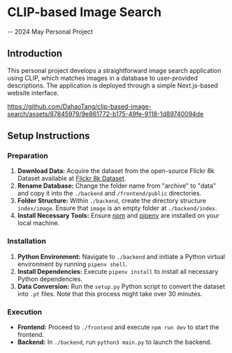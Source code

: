 # CLIP-based Image Search

-- 2024 May Personal Project

## Introduction

This personal project develops a straightforward image search application using CLIP, which matches images in a database to user-provided descriptions. The application is deployed through a simple Next.js-based website interface.

https://github.com/DahaoTang/clip-based-image-search/assets/87845979/9e861772-b175-49fe-9118-1d89740094de


## Setup Instructions

### Preparation

1. **Download Data:** Acquire the dataset from the open-source Flickr 8k Dataset available at [Flickr 8k Dataset](https://www.kaggle.com/datasets/adityajn105/flickr8k).
2. **Rename Database:** Change the folder name from "archive" to "data" and copy it into the `./backend` and `/frontend/public` directories.
3. **Folder Structure:** Within `./backend`, create the directory structure `index/image`. Ensure that `image` is an empty folder at `./backend/index`.
4. **Install Necessary Tools:** Ensure [npm](https://www.npmjs.com/) and [pipenv](https://pipenv.pypa.io/en/latest/) are installed on your local machine.

### Installation

1. **Python Environment:** Navigate to `./backend` and initiate a Python virtual environment by running `pipenv shell`.
2. **Install Dependencies:** Execute `pipenv install` to install all necessary Python dependencies.
3. **Data Conversion:** Run the `setup.py` Python script to convert the dataset into `.pt` files. Note that this process might take over 30 minutes.

### Execution

- **Frontend:** Proceed to `./frontend` and execute `npm run dev` to start the frontend.
- **Backend:** In `./backend`, run `python3 main.py` to launch the backend.
